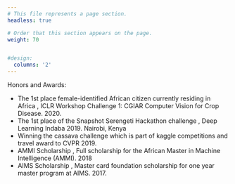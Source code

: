 ```yaml
---
# This file represents a page section.
headless: true

# Order that this section appears on the page.
weight: 70


#design:
  columns: '2'
---
```

Honors and Awards:

  - The 1st place female-identified African citizen currently residing in Africa , ICLR Workshop Challenge 1: CGIAR Computer Vision for Crop Disease. 2020.
  - The 1st place of the Snapshot Serengeti Hackathon challenge , Deep Learning Indaba 2019. Nairobi, Kenya
  - Winning the cassava challenge which is part of kaggle competitions and travel award to CVPR 2019.
  - AMMI Scholarship , Full scholarship for the African Master in Machine Intelligence (AMMI). 2018
  - AIMS Scholarship , Master card foundation scholarship for one year master program at AIMS. 2017.
